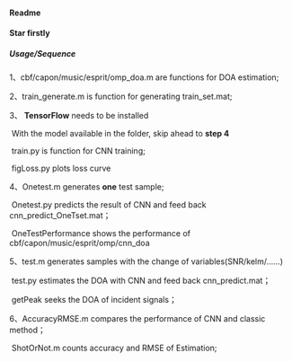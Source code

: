 #### Readme  
#### Star firstly
##### Usage/Sequence

1、cbf/capon/music/esprit/omp_doa.m are functions for DOA estimation;

2、train_generate.m is function for generating train_set.mat;  

3、 **TensorFlow** needs to be installed

​	   With the model available in the folder, skip ahead to **step 4**

​	   train.py is function for CNN training;       

​	   figLoss.py plots loss curve

4、Onetest.m generates **one** test sample; 

​	  Onetest.py predicts the result of CNN and feed back cnn_predict_OneTset.mat；

​	  OneTestPerformance shows the performance of cbf/capon/music/esprit/omp/cnn_doa

5、test.m generates samples with the change of variables(SNR/kelm/……)

​	  test.py estimates the DOA with CNN and feed back cnn_predict.mat；

​	  getPeak seeks the DOA of incident signals；

6、AccuracyRMSE.m compares the performance of CNN and classic method；

​	  ShotOrNot.m counts accuracy and RMSE of Estimation;




